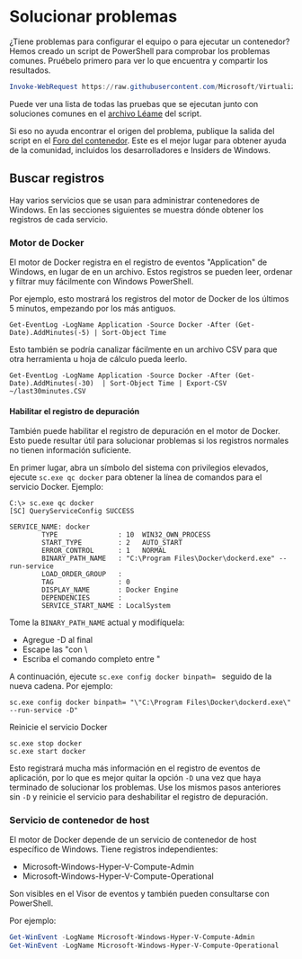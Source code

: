 # Solucionar problemas

¿Tiene problemas para configurar el equipo o para ejecutar un contenedor? Hemos creado un script de PowerShell para comprobar los problemas comunes. Pruébelo primero para ver lo que encuentra y compartir los resultados.

```PowerShell
Invoke-WebRequest https://raw.githubusercontent.com/Microsoft/Virtualization-Documentation/master/windows-server-container-tools/Debug-ContainerHost/Debug-ContainerHost.ps1 | Invoke-Expression
```
Puede ver una lista de todas las pruebas que se ejecutan junto con soluciones comunes en el [archivo Léame](https://github.com/Microsoft/Virtualization-Documentation/blob/master/windows-server-container-tools/Debug-ContainerHost/README.md) del script.

Si eso no ayuda encontrar el origen del problema, publique la salida del script en el [Foro del contenedor](https://social.msdn.microsoft.com/Forums/en-US/home?forum=windowscontainers). Este es el mejor lugar para obtener ayuda de la comunidad, incluidos los desarrolladores e Insiders de Windows.


## Buscar registros
Hay varios servicios que se usan para administrar contenedores de Windows. En las secciones siguientes se muestra dónde obtener los registros de cada servicio.

### Motor de Docker
El motor de Docker registra en el registro de eventos "Application" de Windows, en lugar de en un archivo. Estos registros se pueden leer, ordenar y filtrar muy fácilmente con Windows PowerShell.

Por ejemplo, esto mostrará los registros del motor de Docker de los últimos 5 minutos, empezando por los más antiguos.

```
Get-EventLog -LogName Application -Source Docker -After (Get-Date).AddMinutes(-5) | Sort-Object Time 
```

Esto también se podría canalizar fácilmente en un archivo CSV para que otra herramienta u hoja de cálculo pueda leerlo.

```
Get-EventLog -LogName Application -Source Docker -After (Get-Date).AddMinutes(-30)  | Sort-Object Time | Export-CSV ~/last30minutes.CSV
```

#### Habilitar el registro de depuración
También puede habilitar el registro de depuración en el motor de Docker. Esto puede resultar útil para solucionar problemas si los registros normales no tienen información suficiente.

En primer lugar, abra un símbolo del sistema con privilegios elevados, ejecute `sc.exe qc docker` para obtener la línea de comandos para el servicio Docker.
Ejemplo:
```none
C:\> sc.exe qc docker
[SC] QueryServiceConfig SUCCESS

SERVICE_NAME: docker
        TYPE               : 10  WIN32_OWN_PROCESS
        START_TYPE         : 2   AUTO_START
        ERROR_CONTROL      : 1   NORMAL
        BINARY_PATH_NAME   : "C:\Program Files\Docker\dockerd.exe" --run-service
        LOAD_ORDER_GROUP   :
        TAG                : 0
        DISPLAY_NAME       : Docker Engine
        DEPENDENCIES       :
        SERVICE_START_NAME : LocalSystem
```

Tome la `BINARY_PATH_NAME` actual y modifíquela:
- Agregue -D al final
- Escape las "con \
- Escriba el comando completo entre "

A continuación, ejecute `sc.exe config docker binpath= ` seguido de la nueva cadena. Por ejemplo: 
```none
sc.exe config docker binpath= "\"C:\Program Files\Docker\dockerd.exe\" --run-service -D"
```


Reinicie el servicio Docker
```none
sc.exe stop docker
sc.exe start docker
```

Esto registrará mucha más información en el registro de eventos de aplicación, por lo que es mejor quitar la opción `-D` una vez que haya terminado de solucionar los problemas. Use los mismos pasos anteriores sin `-D` y reinicie el servicio para deshabilitar el registro de depuración.


### Servicio de contenedor de host
El motor de Docker depende de un servicio de contenedor de host específico de Windows. Tiene registros independientes: 
- Microsoft-Windows-Hyper-V-Compute-Admin
- Microsoft-Windows-Hyper-V-Compute-Operational

Son visibles en el Visor de eventos y también pueden consultarse con PowerShell.

Por ejemplo:
```PowerShell
Get-WinEvent -LogName Microsoft-Windows-Hyper-V-Compute-Admin
Get-WinEvent -LogName Microsoft-Windows-Hyper-V-Compute-Operational 
```



<!--HONumber=Oct16_HO3-->


